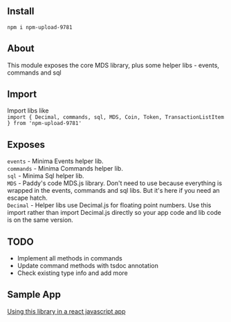 ## Install
`npm i npm-upload-9781`

## About
This module exposes the core MDS library, plus some helper libs - events, commands and sql

## Import

Import libs like   
`import { Decimal, commands, sql, MDS, Coin, Token, TransactionListItem } from 'npm-upload-9781'`

## Exposes

`events` - Minima Events helper lib.  
`commands` - Minima Commands helper lib.  
`sql` - Minima Sql helper lib.  
`MDS` - Paddy's code MDS.js library. Don't need to use because everything is wrapped in the events, commands and sql libs. But it's here if you need an escape hatch.  
`Decimal` - Helper libs use Decimal.js for floating point numbers. Use this import rather than import Decimal.js directly so your app code and lib code is on the same version.  

## TODO
- Implement all methods in commands
- Update command methods with tsdoc annotation
- Check existing type info and add more


## Sample App

[Using this library in a react javascript app](https://github.com/neilshah2000/npm-mds-install-test)